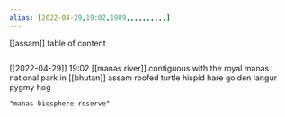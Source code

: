 ```yaml
---
alias: [2022-04-29,19:02,1989,,,,,,,,,,]
---
```

[[assam]]
table of content
```toc
```

[[2022-04-29]] 19:02
[[manas river]]
contiguous with the royal manas national park in [[bhutan]]
assam roofed turtle
hispid hare
golden langur
pygmy hog
```query
"manas biosphere reserve"
```
